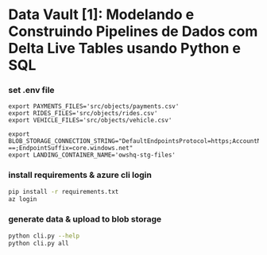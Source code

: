 # Data Vault [1]: Modelando e Construindo Pipelines de Dados com Delta Live Tables usando Python e SQL

### set .env file
```shell
export PAYMENTS_FILES='src/objects/payments.csv'
export RIDES_FILES='src/objects/rides.csv'
export VEHICLE_FILES='src/objects/vehicle.csv'

export BLOB_STORAGE_CONNECTION_STRING="DefaultEndpointsProtocol=https;AccountName=??;AccountKey=??==;EndpointSuffix=core.windows.net"
export LANDING_CONTAINER_NAME='owshq-stg-files'
```

### install requirements & azure cli login
```sh
pip install -r requirements.txt
az login
```

### generate data & upload to blob storage
```sh
python cli.py --help
python cli.py all
```